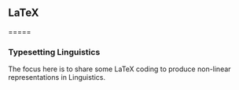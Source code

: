 ## LaTeX
=====

### Typesetting Linguistics

The focus here is to share some LaTeX coding to produce non-linear representations in Linguistics.


